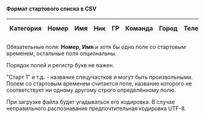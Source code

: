 #### Формат стартового списка в CSV

|Категория|Номер|Имя|Ник|ГР|Команда|Город|Телефон|Емейл|Старт 1|Старт 2|Старт ...|Старт 6|Комментарий|
|------------|-------|-----|-----|--|----------|--------|---------|-------|--------|---------|---------|---------|---------------|

Обязательные поля: **Номер**,  **Имя** и хотя бы одно поле со стартовым временем, остальные поля опциональны.

Порядок полей и регистр букв не важен.

"Старт 1" и т.д. - названия спецучастков и могут быть произвольными. Полем со стартовым временем считается поле, название которого не соответствует ни одному другому строго определённому полю.

При загрузке файла будет угадываться его кодировка. В случае неправильного распознавания предпочтительная кодировка UTF-8.